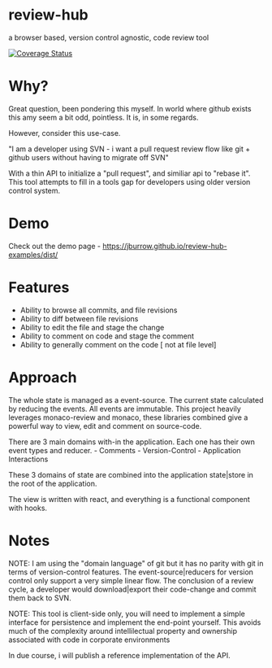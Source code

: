 # review-hub

a browser based, version control agnostic, code review tool

[![Coverage Status](https://coveralls.io/repos/github/jburrow/review-hub/badge.svg?branch=master)](https://coveralls.io/github/jburrow/review-hub?branch=master)

# Why?

Great question, been pondering this myself. In world where github exists this amy seem a bit odd, pointless. It is, in some regards.

However, consider this use-case.

"I am a developer using SVN - i want a pull request review flow like git + github users without having to migrate off SVN"

With a thin API to initialize a "pull request", and similiar api to "rebase it". This tool attempts to fill in a tools gap for developers using older version control system.

# Demo

Check out the demo page - https://jburrow.github.io/review-hub-examples/dist/

# Features

- Ability to browse all commits, and file revisions
- Ability to diff between file revisions
- Ability to edit the file and stage the change
- Ability to comment on code and stage the comment
- Ability to generally comment on the code [ not at file level]

# Approach

The whole state is managed as a event-source. The current state calculated by reducing the events. All events are immutable. This project heavily leverages monaco-review and monaco, these libraries combined give a powerful way to view, edit and comment on source-code.

There are 3 main domains with-in the application. Each one has their own event types and reducer. - Comments - Version-Control - Application Interactions

These 3 domains of state are combined into the application state|store in the root of the application.

The view is written with react, and everything is a functional component with hooks.

# Notes

NOTE: I am using the "domain language" of git but it has no parity with git in terms of version-control features. The event-source|reducers for version control only support a very simple linear flow. The conclusion of a review cycle, a developer would download|export their code-change and commit them back to SVN.

NOTE: This tool is client-side only, you will need to implement a simple interface for persistence and implement the end-point yourself. This avoids much of the complexity around intellilectual property and ownership associated with code in corporate environments

In due course, i will publish a reference implementation of the API.
